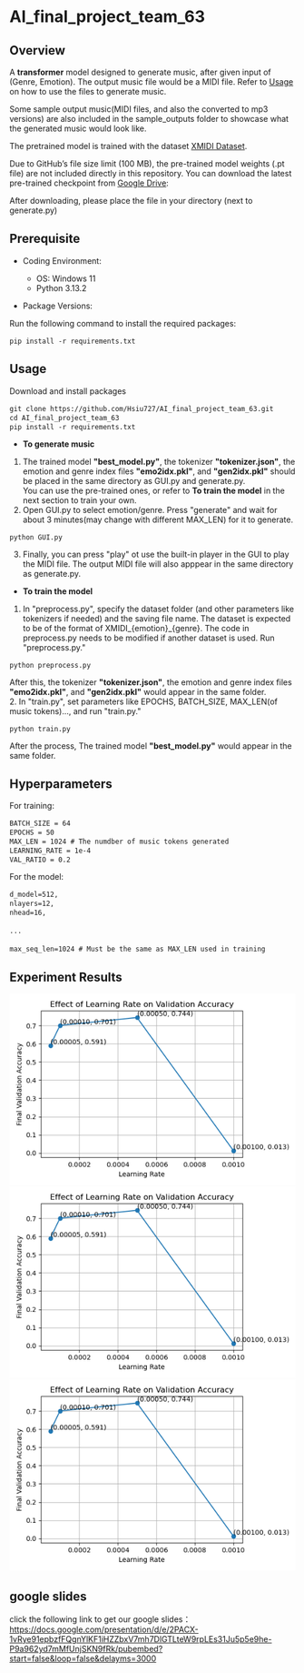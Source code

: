 # AI_final_project_team_63

## Overview

A **transformer** model designed to generate music, after given input of (Genre, Emotion). The output music file would be a MIDI file. Refer to [Usage](#usage) on how to use the files to generate music.

Some sample output music(MIDI files, and also the converted to mp3 versions) are also included in the sample_outputs folder to showcase what the generated music would look like.

The pretrained model is trained with the dataset [XMIDI Dataset](https://github.com/xmusic-project/XMIDI_Dataset).  

Due to GitHub’s file size limit (100 MB), the pre-trained model weights (.pt file) are not included directly in this repository.
You can download the latest pre-trained checkpoint from [Google Drive](https://drive.google.com/file/d/14Rh36449k1q-GCYr6y2LQcO_slwkMd4U/view?usp=sharing):

After downloading, please place the file in your directory (next to generate.py)


## Prerequisite

- Coding Environment:
  
  - OS: Windows 11
  - Python 3.13.2
    
- Package Versions:
  
Run the following command to install the required packages:

```
pip install -r requirements.txt
```

## Usage

Download and install packages
```
git clone https://github.com/Hsiu727/AI_final_project_team_63.git
cd AI_final_project_team_63
pip install -r requirements.txt
```

- **To generate music**  

1. The trained model **"best_model.py"**, the tokenizer **"tokenizer.json"**, the emotion and genre index files **"emo2idx.pkl"**, and **"gen2idx.pkl"** should be placed in the same directory as GUI.py and generate.py.  
You can use the pre-trained ones, or refer to **To train the model** in the next section to train your own.
2. Open GUI.py to select emotion/genre. Press "generate" and wait for about 3 minutes(may change with different MAX_LEN) for it to generate.
```
python GUI.py
```  
3. Finally, you can press "play" ot use the built-in player in the GUI to play the MIDI file. The output MIDI file will also apppear in the same directory as generate.py.

- **To train the model**
1. In "preprocess.py", specify the dataset folder (and other parameters like tokenizers if needed) and the saving file name. The dataset is expected to be of the format of XMIDI_{emotion}_{genre}. The code in   preprocess.py needs to be modified if another dataset is used. Run "preprocess.py."
```
python preprocess.py
```
After this, the tokenizer **"tokenizer.json"**, the emotion and genre index files **"emo2idx.pkl"**, and **"gen2idx.pkl"** would appear in the same folder.  
2. In "train.py", set parameters like EPOCHS, BATCH_SIZE, MAX_LEN(of music tokens)..., and run "train.py."
```
python train.py
```
After the process,  The trained model **"best_model.py"** would appear in the same folder.

## Hyperparameters

For training:
```
BATCH_SIZE = 64
EPOCHS = 50
MAX_LEN = 1024 # The numdber of music tokens generated
LEARNING_RATE = 1e-4
VAL_RATIO = 0.2
```

For the model: 
```
d_model=512,
nlayers=12,
nhead=16,

...

max_seq_len=1024 # Must be the same as MAX_LEN used in training 
```

## Experiment Results

![圖一](images/Figure_1.png)
![圖二](images/Figure_1.png)
![圖三](images/Figure_1.png)


## google slides

click the following link to get our google slides：
https://docs.google.com/presentation/d/e/2PACX-1vRye91epbzfFQgnYlKF1iHZZbxV7mh7DlGTLteW9rpLEs31Ju5p5e9he-P9a962yd7mMfUnjSKN9fRk/pubembed?start=false&loop=false&delayms=3000